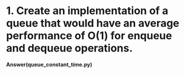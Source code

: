 # 1. Create an implementation of a queue that would have an average performance of O(1) for enqueue and dequeue operations.

**Answer(queue_constant_time.py)**
